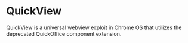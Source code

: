 # QuickView

QuickView is a universal webview exploit in Chrome OS that utilizes the deprecated QuickOffice component extension.